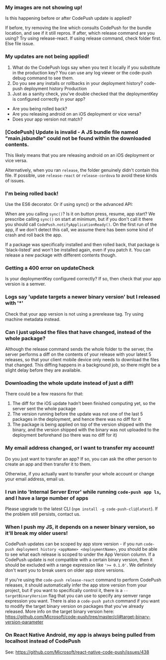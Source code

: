 
### My images are not showing up!

Is this happening before or after CodePush update is applied?

If before, try removing the line which consults CodePush for the bundle location, and see if it still repros.
If after, which release command are you using? Try using release-react. If using release command, check folder first.
Else file issue.

### My updates are not being applied!

1. What do the CodePush logs say when you test it locally if you substitute in the production key? You can use any log viewer or the code-push debug command to see them.
2. Do you see any installs or rollbacks in your deployment history? code-push deployment history <AppName> Production
2. Just as a sanity check, you've double checked that the deploymentKey is configured correctly in your app?

- Are you being rolled back?
- Are you releasing android on an iOS deployment or vice versa?
- Does your app version not match?

### [CodePush] Update is invalid - A JS bundle file named "main.jsbundle" could not be found within the downloaded contents.

This likely means that you are releasing android on an iOS deployment or vice versa.

Alternatively, when you ran `release`, the folder genuinely didn't contain this file. If possible, use `release-react` or `release-cordova` to avoid these kinds of issues.

### I'm being rolled back!

Use the ES6 decorator. Or if using sync() or the advanced API:

When are you calling `sync()`? Is it on button press, resume, app start? We prescribe calling `sync()` on start at minimum, but if you don't call it there you should call `CodePush.notifyApplicationReady()`. On the first run of the app, if we don't detect this call, we assume there has been some kind of crash and roll back the app.

If a package was specifically installed and then rolled back, that package is 'black-listed' and won't be installed again, even if you patch it. You can release a new package with different contents though.

### Getting a 400 error on updateCheck

Is your deploymentKey configured correctly? If so, then check that your app version is a semver.

### Logs say 'update targets a newer binary version' but I released with '*'

Check that your app version is not using a prerelease tag. Try using machine metadata instead.

### Can I just upload the files that have changed, instead of the whole package?

Although the release command sends the whole folder to the server, the server performs a diff on the contents of your release with your latest 5 releases, so that your client mobile device only needs to download the files that changed. This diffing happens in a background job, so there might be a slight delay before they are available.

### Downloading the whole update instead of just a diff!

There could be a few reasons for that:

1.	The diff for the iOS update hadn’t been finished computing yet, so the server sent the whole package
2.	The version running before the update was not one of the last 5 packages in the deployment, and hence there was no diff for it
3.	The package is being applied on top of the version shipped with the binary, and the version shipped with the binary was not uploaded to the deployment beforehand (so there was no diff for it)

### My email address changed, or I want to transfer my account!

Do you just want to transfer an app? If so, you can ask the other person to create an app and then transfer it to them.

Otherwise, if you actually want to transfer your whole account or change your email address, email us.

### I run into 'Internal Server Error' while running `code-push app ls`, and I have a large number of apps

Please upgrade to the latest CLI (`npm install -g code-push-cli@latest`). If the problem still persists, contact us.

### When I push my JS, it depends on a newer binary version, so it'll break my older users!

CodePush updates can be scoped by app store version - if you run `code-push deployment history <appName> <deploymentName>`, you should be able to see what each release is scoped to under the App Version column. If a CodePush update is not compatible with a certain binary version, then it should be excluded with a range expression like `'>= 0.1.0'`. We definitely don't want you to break users on older app store versions.

If you're using the `code-push release-react` command to perform CodePush releases, it should automatically infer the app store version from your project, but if you want to specifically control it, there is a `--targetBinaryVersion` flag that you can use to specify any semver range expression you want. There is also a `code-push patch` command if you want to modify the target binary version on packages that you've already released. More info on the target binary version here: https://github.com/Microsoft/code-push/tree/master/cli#target-binary-version-parameter

### On React Native Android, my app is always being pulled from localhost instead of CodePush

See: https://github.com/Microsoft/react-native-code-push/issues/438
